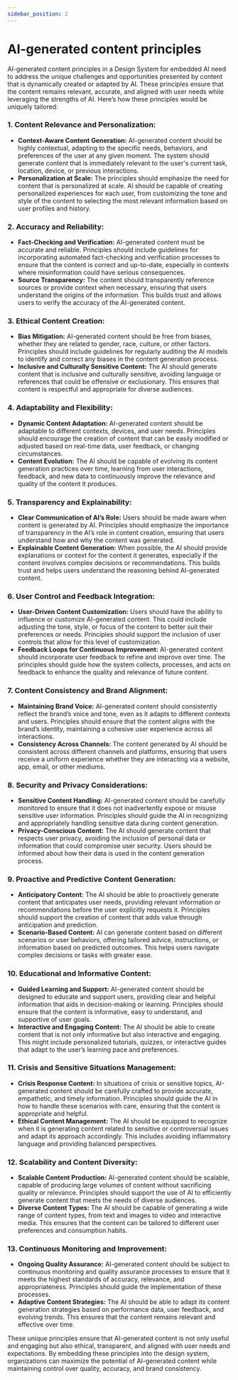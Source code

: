 ```yaml
---
sidebar_position: 2
---
```


# AI-generated content principles

AI-generated content principles in a Design System for embedded AI need to address the unique challenges and opportunities presented by content that is dynamically created or adapted by AI. These principles ensure that the content remains relevant, accurate, and aligned with user needs while leveraging the strengths of AI. Here’s how these principles would be uniquely tailored:

### 1. **Content Relevance and Personalization:**
   - **Context-Aware Content Generation:** AI-generated content should be highly contextual, adapting to the specific needs, behaviors, and preferences of the user at any given moment. The system should generate content that is immediately relevant to the user's current task, location, device, or previous interactions.
   - **Personalization at Scale:** The principles should emphasize the need for content that is personalized at scale. AI should be capable of creating personalized experiences for each user, from customizing the tone and style of the content to selecting the most relevant information based on user profiles and history.

### 2. **Accuracy and Reliability:**
   - **Fact-Checking and Verification:** AI-generated content must be accurate and reliable. Principles should include guidelines for incorporating automated fact-checking and verification processes to ensure that the content is correct and up-to-date, especially in contexts where misinformation could have serious consequences.
   - **Source Transparency:** The content should transparently reference sources or provide context when necessary, ensuring that users understand the origins of the information. This builds trust and allows users to verify the accuracy of the AI-generated content.

### 3. **Ethical Content Creation:**
   - **Bias Mitigation:** AI-generated content should be free from biases, whether they are related to gender, race, culture, or other factors. Principles should include guidelines for regularly auditing the AI models to identify and correct any biases in the content generation process.
   - **Inclusive and Culturally Sensitive Content:** The AI should generate content that is inclusive and culturally sensitive, avoiding language or references that could be offensive or exclusionary. This ensures that content is respectful and appropriate for diverse audiences.

### 4. **Adaptability and Flexibility:**
   - **Dynamic Content Adaptation:** AI-generated content should be adaptable to different contexts, devices, and user needs. Principles should encourage the creation of content that can be easily modified or adjusted based on real-time data, user feedback, or changing circumstances.
   - **Content Evolution:** The AI should be capable of evolving its content generation practices over time, learning from user interactions, feedback, and new data to continuously improve the relevance and quality of the content it produces.

### 5. **Transparency and Explainability:**
   - **Clear Communication of AI’s Role:** Users should be made aware when content is generated by AI. Principles should emphasize the importance of transparency in the AI’s role in content creation, ensuring that users understand how and why the content was generated.
   - **Explainable Content Generation:** When possible, the AI should provide explanations or context for the content it generates, especially if the content involves complex decisions or recommendations. This builds trust and helps users understand the reasoning behind AI-generated content.

### 6. **User Control and Feedback Integration:**
   - **User-Driven Content Customization:** Users should have the ability to influence or customize AI-generated content. This could include adjusting the tone, style, or focus of the content to better suit their preferences or needs. Principles should support the inclusion of user controls that allow for this level of customization.
   - **Feedback Loops for Continuous Improvement:** AI-generated content should incorporate user feedback to refine and improve over time. The principles should guide how the system collects, processes, and acts on feedback to enhance the quality and relevance of future content.

### 7. **Content Consistency and Brand Alignment:**
   - **Maintaining Brand Voice:** AI-generated content should consistently reflect the brand’s voice and tone, even as it adapts to different contexts and users. Principles should ensure that the content aligns with the brand’s identity, maintaining a cohesive user experience across all interactions.
   - **Consistency Across Channels:** The content generated by AI should be consistent across different channels and platforms, ensuring that users receive a uniform experience whether they are interacting via a website, app, email, or other mediums.

### 8. **Security and Privacy Considerations:**
   - **Sensitive Content Handling:** AI-generated content should be carefully monitored to ensure that it does not inadvertently expose or misuse sensitive user information. Principles should guide the AI in recognizing and appropriately handling sensitive data during content generation.
   - **Privacy-Conscious Content:** The AI should generate content that respects user privacy, avoiding the inclusion of personal data or information that could compromise user security. Users should be informed about how their data is used in the content generation process.

### 9. **Proactive and Predictive Content Generation:**
   - **Anticipatory Content:** The AI should be able to proactively generate content that anticipates user needs, providing relevant information or recommendations before the user explicitly requests it. Principles should support the creation of content that adds value through anticipation and prediction.
   - **Scenario-Based Content:** AI can generate content based on different scenarios or user behaviors, offering tailored advice, instructions, or information based on predicted outcomes. This helps users navigate complex decisions or tasks with greater ease.

### 10. **Educational and Informative Content:**
   - **Guided Learning and Support:** AI-generated content should be designed to educate and support users, providing clear and helpful information that aids in decision-making or learning. Principles should ensure that the content is informative, easy to understand, and supportive of user goals.
   - **Interactive and Engaging Content:** The AI should be able to create content that is not only informative but also interactive and engaging. This might include personalized tutorials, quizzes, or interactive guides that adapt to the user’s learning pace and preferences.

### 11. **Crisis and Sensitive Situations Management:**
   - **Crisis Response Content:** In situations of crisis or sensitive topics, AI-generated content should be carefully crafted to provide accurate, empathetic, and timely information. Principles should guide the AI in how to handle these scenarios with care, ensuring that the content is appropriate and helpful.
   - **Ethical Content Management:** The AI should be equipped to recognize when it is generating content related to sensitive or controversial issues and adapt its approach accordingly. This includes avoiding inflammatory language and providing balanced perspectives.

### 12. **Scalability and Content Diversity:**
   - **Scalable Content Production:** AI-generated content should be scalable, capable of producing large volumes of content without sacrificing quality or relevance. Principles should support the use of AI to efficiently generate content that meets the needs of diverse audiences.
   - **Diverse Content Types:** The AI should be capable of generating a wide range of content types, from text and images to video and interactive media. This ensures that the content can be tailored to different user preferences and consumption habits.

### 13. **Continuous Monitoring and Improvement:**
   - **Ongoing Quality Assurance:** AI-generated content should be subject to continuous monitoring and quality assurance processes to ensure that it meets the highest standards of accuracy, relevance, and appropriateness. Principles should guide the implementation of these processes.
   - **Adaptive Content Strategies:** The AI should be able to adapt its content generation strategies based on performance data, user feedback, and evolving trends. This ensures that the content remains relevant and effective over time.

These unique principles ensure that AI-generated content is not only useful and engaging but also ethical, transparent, and aligned with user needs and expectations. By embedding these principles into the design system, organizations can maximize the potential of AI-generated content while maintaining control over quality, accuracy, and brand consistency.

